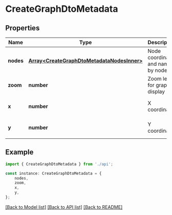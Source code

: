 # CreateGraphDtoMetadata


## Properties

Name | Type | Description | Notes
------------ | ------------- | ------------- | -------------
**nodes** | [**Array&lt;CreateGraphDtoMetadataNodesInner&gt;**](CreateGraphDtoMetadataNodesInner.md) | Node coordinates and names by node ID | [optional] [default to undefined]
**zoom** | **number** | Zoom level for graph display | [optional] [default to undefined]
**x** | **number** | X coordinate | [optional] [default to undefined]
**y** | **number** | Y coordinate | [optional] [default to undefined]

## Example

```typescript
import { CreateGraphDtoMetadata } from './api';

const instance: CreateGraphDtoMetadata = {
    nodes,
    zoom,
    x,
    y,
};
```

[[Back to Model list]](../README.md#documentation-for-models) [[Back to API list]](../README.md#documentation-for-api-endpoints) [[Back to README]](../README.md)
